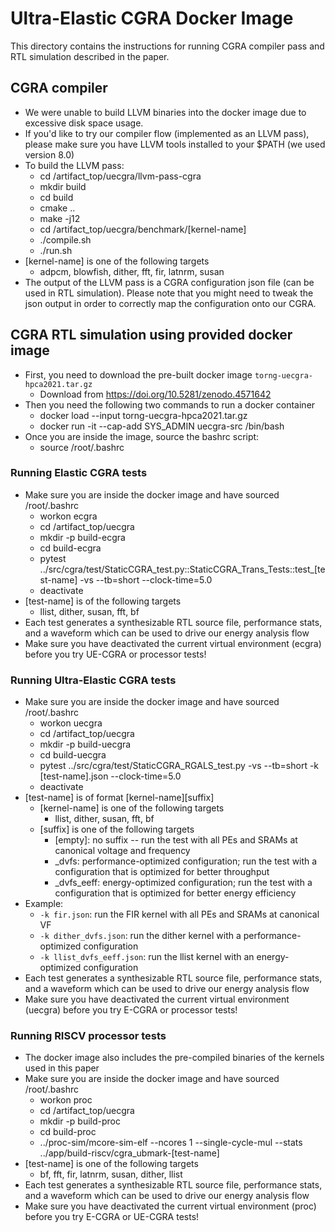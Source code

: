 Ultra-Elastic CGRA Docker Image
==========================================================================

This directory contains the instructions for running CGRA compiler pass
and RTL simulation described in the paper.

## CGRA compiler
  - We were unable to build LLVM binaries into the docker image due to excessive disk space usage.
  - If you'd like to try our compiler flow (implemented as an LLVM pass), please make sure you have LLVM tools installed to your $PATH (we used version 8.0)
  - To build the LLVM pass:
    - cd /artifact_top/uecgra/llvm-pass-cgra
    - mkdir build
    - cd build
    - cmake ..
    - make -j12
    - cd /artifact_top/uecgra/benchmark/[kernel-name]
    - ./compile.sh
    - ./run.sh
  - [kernel-name] is one of the following targets
    - adpcm, blowfish, dither, fft, fir, latnrm, susan
  - The output of the LLVM pass is a CGRA configuration json file (can be used in RTL simulation). Please note that you might need to tweak the json output in order to correctly map the configuration onto our CGRA.

## CGRA RTL simulation using provided docker image
  - First, you need to download the pre-built docker image `torng-uecgra-hpca2021.tar.gz`
    - Download from https://doi.org/10.5281/zenodo.4571642
  - Then you need the following two commands to run a docker container
    - docker load --input torng-uecgra-hpca2021.tar.gz
    - docker run -it --cap-add SYS_ADMIN uecgra-src /bin/bash
  - Once you are inside the image, source the bashrc script:
    - source /root/.bashrc

### Running Elastic CGRA tests
  - Make sure you are inside the docker image and have sourced /root/.bashrc
    - workon ecgra
    - cd /artifact_top/uecgra
    - mkdir -p build-ecgra
    - cd build-ecgra
    - pytest ../src/cgra/test/StaticCGRA_test.py::StaticCGRA_Trans_Tests::test_[test-name] -vs --tb=short --clock-time=5.0
    - deactivate
  - [test-name] is of the following targets
    - llist, dither, susan, fft, bf
  - Each test generates a synthesizable RTL source file, performance stats, and a waveform which can be used to drive our energy analysis flow
  - Make sure you have deactivated the current virtual environment (ecgra) before you try UE-CGRA or processor tests!

### Running Ultra-Elastic CGRA tests
  - Make sure you are inside the docker image and have sourced /root/.bashrc
    - workon uecgra
    - cd /artifact_top/uecgra
    - mkdir -p build-uecgra
    - cd build-uecgra
    - pytest ../src/cgra/test/StaticCGRA_RGALS_test.py -vs --tb=short -k [test-name].json --clock-time=5.0
    - deactivate
  - [test-name] is of format [kernel-name][suffix]
    - [kernel-name] is one of the following targets
      - llist, dither, susan, fft, bf
    - [suffix] is one of the following targets
      - [empty]: no suffix -- run the test with all PEs and SRAMs at canonical voltage and frequency
      - _dvfs: performance-optimized configuration; run the test with a configuration that is optimized for better throughput
      - _dvfs_eeff: energy-optimized configuration; run the test with a configuration that is optimized for better energy efficiency
  - Example:
    - `-k fir.json`: run the FIR kernel with all PEs and SRAMs at canonical VF
    - `-k dither_dvfs.json`: run the dither kernel with a performance-optimized configuration
    - `-k llist_dvfs_eeff.json`: run the llist kernel with an energy-optimized configuration
  - Each test generates a synthesizable RTL source file, performance stats, and a waveform which can be used to drive our energy analysis flow
  - Make sure you have deactivated the current virtual environment (uecgra) before you try E-CGRA or processor tests!

### Running RISCV processor tests
  - The docker image also includes the pre-compiled binaries of the kernels used in this paper
  - Make sure you are inside the docker image and have sourced /root/.bashrc
    - workon proc
    - cd /artifact_top/uecgra
    - mkdir -p build-proc
    - cd build-proc
    - ../proc-sim/mcore-sim-elf --ncores 1 --single-cycle-mul --stats ../app/build-riscv/cgra_ubmark-[test-name]
  - [test-name] is one of the following targets
    - bf, fft, fir, latnrm, susan, dither, llist
  - Each test generates a synthesizable RTL source file, performance stats, and a waveform which can be used to drive our energy analysis flow
  - Make sure you have deactivated the current virtual environment (proc) before you try E-CGRA or UE-CGRA tests!
